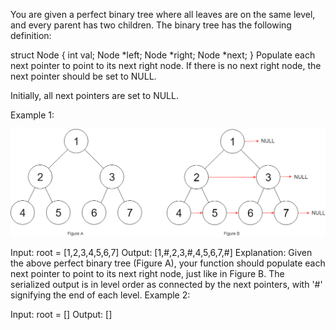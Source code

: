 You are given a perfect binary tree where all leaves are on the same level, and every parent has two children. The binary tree has the following definition:

struct Node {
int val;
Node *left;
Node *right;
Node *next;
}
Populate each next pointer to point to its next right node. If there is no next right node, the next pointer should be set to NULL.

Initially, all next pointers are set to NULL.



Example 1:

![image info](./next_right.png)


Input: root = [1,2,3,4,5,6,7]
Output: [1,#,2,3,#,4,5,6,7,#]
Explanation: Given the above perfect binary tree (Figure A), your function should populate each next pointer to point to its next right node, just like in Figure B. The serialized output is in level order as connected by the next pointers, with '#' signifying the end of each level.
Example 2:

Input: root = []
Output: []